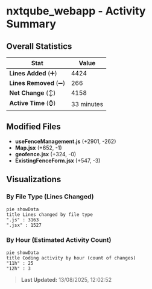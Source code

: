 # nxtqube_webapp - Activity Summary 

## Overall Statistics

| Stat                   | Value                                                             |
| ---------------------- | ----------------------------------------------------------------- |
| **Lines Added** (➕)   | 4424                                          |
| **Lines Removed** (➖) | 266                                        |
| **Net Change** (↕)    | 4158                |
| **Active Time** (⌚)   | 33 minutes |


## Modified Files
- **useFenceManagement.js** (+2901, -262)
- **Map.jsx** (+652, -1)
- **geofence.jsx** (+324, -0)
- **ExistingFenceForm.jsx** (+547, -3)

## Visualizations

### By File Type (Lines Changed)

```mermaid
pie showData
title Lines changed by file type
".js" : 3163
".jsx" : 1527
```

### By Hour (Estimated Activity Count)

```mermaid
pie showData
title Coding activity by hour (count of changes)
"11h" : 25
"12h" : 3
```


> **Last Updated:** 13/08/2025, 12:02:52